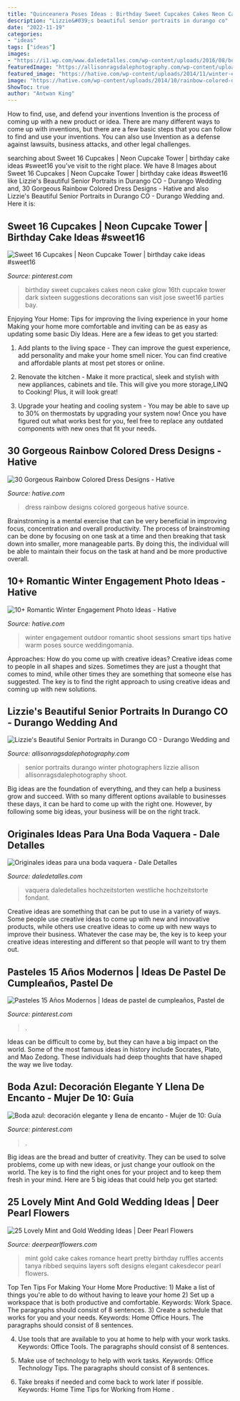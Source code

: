 ```yaml
---
title: "Quinceanera Poses Ideas : Birthday Sweet Cupcakes Cakes Neon Cake Glow 16th Cupcake Tower Dark Sixteen Suggestions Decorations San Visit Jose Sweet16 Parties Bay"
description: "Lizzie&#039;s beautiful senior portraits in durango co"
date: "2022-11-19"
categories:
- "ideas"
tags: ["ideas"]
images:
- "https://i1.wp.com/www.daledetalles.com/wp-content/uploads/2016/08/boda-vaquera37.jpg"
featuredImage: "https://allisonragsdalephotography.com/wp-content/uploads/2014/03/allisonragsdalephotography-7520.jpg"
featured_image: "https://hative.com/wp-content/uploads/2014/11/winter-engagement-photo-ideas/8-winter-engagement-photo-ideas.jpg"
image: "https://hative.com/wp-content/uploads/2014/10/rainbow-colored-dress/2-rainbow-colored-dress-designs.jpg"
ShowToc: true
author: "Antwan King"
---
```



How to find, use, and defend your inventions
Invention is the process of coming up with a new product or idea. There are many different ways to come up with inventions, but there are a few basic steps that you can follow to find and use your inventions. You can also use Invention as a defense against lawsuits, business attacks, and other legal challenges.

	

		
searching about Sweet 16 Cupcakes | Neon Cupcake Tower | birthday cake ideas #sweet16 you've visit to the right place. We have 8 Images about Sweet 16 Cupcakes | Neon Cupcake Tower | birthday cake ideas #sweet16 like Lizzie&#039;s Beautiful Senior Portraits in Durango CO - Durango Wedding and, 30 Gorgeous Rainbow Colored Dress Designs - Hative and also Lizzie&#039;s Beautiful Senior Portraits in Durango CO - Durango Wedding and. Here it is:
		
    
## Sweet 16 Cupcakes | Neon Cupcake Tower | Birthday Cake Ideas #sweet16

<img loading=lazy src="https://i.pinimg.com/736x/33/d5/92/33d5925779108fbf84956258aab6d387.jpg" onerror="this.onerror=null;this.src='https://tse1.mm.bing.net/th?id=OIP.4mr7jvc00xThktcSFIC6iwHaLw&amp;pid=15.1';" alt="Sweet 16 Cupcakes | Neon Cupcake Tower | birthday cake ideas #sweet16">

_Source: pinterest.com_

>birthday sweet cupcakes cakes neon cake glow 16th cupcake tower dark sixteen suggestions decorations san visit jose sweet16 parties bay. 

	

Enjoying Your Home: Tips for improving the living experience in your home
Making your home more comfortable and inviting can be as easy as updating some basic Diy Ideas. Here are a few ideas to get you started:
1. Add plants to the living space - They can improve the guest experience, add personality and make your home smell nicer. You can find creative and affordable plants at most pet stores or online.

2. Renovate the kitchen - Make it more practical, sleek and stylish with new appliances, cabinets and tile. This will give you more storage,LINQ to Cooking! Plus, it will look great!

3. Upgrade your heating and cooling system - You may be able to save up to 30% on thermostats by upgrading your system now! Once you have figured out what works best for you, feel free to replace any outdated components with new ones that fit your needs.

    
## 30 Gorgeous Rainbow Colored Dress Designs - Hative

<img loading=lazy src="https://hative.com/wp-content/uploads/2014/10/rainbow-colored-dress/2-rainbow-colored-dress-designs.jpg" onerror="this.onerror=null;this.src='https://tse1.mm.bing.net/th?id=OIP.O1xh39cyaoTDtLrbhLdlQwHaLI&amp;pid=15.1';" alt="30 Gorgeous Rainbow Colored Dress Designs - Hative">

_Source: hative.com_

>dress rainbow designs colored gorgeous hative source. 

	

Brainstroming is a mental exercise that can be very beneficial in improving focus, concentration and overall productivity. The process of brainstroming can be done by focusing on one task at a time and then breaking that task down into smaller, more manageable parts. By doing this, the individual will be able to maintain their focus on the task at hand and be more productive overall.

    
## 10+ Romantic Winter Engagement Photo Ideas - Hative

<img loading=lazy src="https://hative.com/wp-content/uploads/2014/11/winter-engagement-photo-ideas/8-winter-engagement-photo-ideas.jpg" onerror="this.onerror=null;this.src='https://tse4.mm.bing.net/th?id=OIP.6dEU46Saaqnl5MT6QloPFQHaLH&amp;pid=15.1';" alt="10+ Romantic Winter Engagement Photo Ideas - Hative">

_Source: hative.com_

>winter engagement outdoor romantic shoot sessions smart tips hative warm poses source weddingomania. 

	

Approaches: How do you come up with creative ideas?
Creative ideas come to people in all shapes and sizes. Sometimes they are just a thought that comes to mind, while other times they are something that someone else has suggested. The key is to find the right approach to using creative ideas and coming up with new solutions.

    
## Lizzie&#039;s Beautiful Senior Portraits In Durango CO - Durango Wedding And

<img loading=lazy src="https://allisonragsdalephotography.com/wp-content/uploads/2014/03/allisonragsdalephotography-7520.jpg" onerror="this.onerror=null;this.src='https://tse4.mm.bing.net/th?id=OIP.bRiMDhTheGAR9LyfokG6CQHaLI&amp;pid=15.1';" alt="Lizzie&#039;s Beautiful Senior Portraits in Durango CO - Durango Wedding and">

_Source: allisonragsdalephotography.com_

>senior portraits durango winter photographers lizzie allison allisonragsdalephotography shoot. 

	

Big ideas are the foundation of everything, and they can help a business grow and succeed. With so many different options available to businesses these days, it can be hard to come up with the right one. However, by following some big ideas, your business will be on the right track.

    
## Originales Ideas Para Una Boda Vaquera - Dale Detalles

<img loading=lazy src="https://i1.wp.com/www.daledetalles.com/wp-content/uploads/2016/08/boda-vaquera37.jpg" onerror="this.onerror=null;this.src='https://tse2.mm.bing.net/th?id=OIP.L1iBFljaD5mxorTpEspFYwHaNH&amp;pid=15.1';" alt="Originales ideas para una boda vaquera - Dale Detalles">

_Source: daledetalles.com_

>vaquera daledetalles hochzeitstorten westliche hochzeitstorte fondant. 

	

Creative ideas are something that can be put to use in a variety of ways. Some people use creative ideas to come up with new and innovative products, while others use creative ideas to come up with new ways to improve their business. Whatever the case may be, the key is to keep your creative ideas interesting and different so that people will want to try them out.

    
## Pasteles 15 Años Modernos | Ideas De Pastel De Cumpleaños, Pastel De

<img loading=lazy src="https://i.pinimg.com/736x/b9/f7/2b/b9f72b51bd5c402f21196a760e77370a.jpg" onerror="this.onerror=null;this.src='https://tse4.mm.bing.net/th?id=OIP.qcQdkP8ysTJKiQTAZ0BBjgHaKS&amp;pid=15.1';" alt="Pasteles 15 Años Modernos | Ideas de pastel de cumpleaños, Pastel de">

_Source: pinterest.com_

>. 

	

Ideas can be difficult to come by, but they can have a big impact on the world. Some of the most famous ideas in history include Socrates, Plato, and Mao Zedong. These individuals had deep thoughts that have shaped the way we live today.

    
## Boda Azul: Decoración Elegante Y Llena De Encanto - Mujer De 10: Guía

<img loading=lazy src="https://i.pinimg.com/736x/db/aa/c7/dbaac7d392f60c9df28ed40e049fe049.jpg" onerror="this.onerror=null;this.src='https://tse3.mm.bing.net/th?id=OIP.DWQ2WAkybb8SdU09jr-kcQHaLF&amp;pid=15.1';" alt="Boda azul: decoración elegante y llena de encanto - Mujer de 10: Guía">

_Source: pinterest.com_

>. 

	

Big ideas are the bread and butter of creativity. They can be used to solve problems, come up with new ideas, or just change your outlook on the world. The key is to find the right ones for your project and to keep them fresh in your mind. Here are 5 big ideas that could help you get started: 

    
## 25 Lovely Mint And Gold Wedding Ideas | Deer Pearl Flowers

<img loading=lazy src="http://www.deerpearlflowers.com/wp-content/uploads/2015/06/mint-romance-Soft-mint-ribbed-layers-wedding-cake-with-gold-accents-and-sequins.jpg" onerror="this.onerror=null;this.src='https://tse1.mm.bing.net/th?id=OIP.BlSOghb-DalIT-Qiu5J4BAHaO4&amp;pid=15.1';" alt="25 Lovely Mint and Gold Wedding Ideas | Deer Pearl Flowers">

_Source: deerpearlflowers.com_

>mint gold cake cakes romance heart pretty birthday ruffles accents tanya ribbed sequins layers soft designs elegant cakesdecor pearl flowers. 

	

Top Ten Tips For Making Your Home More Productive: 1) Make a list of things you're able to do without having to leave your home
2) Set up a workspace that is both productive and comfortable. Keywords: Work Space. The paragraphs should consist of 8 sentences.
3) Create a schedule that works for you and your needs. Keywords: Home Office Hours. The paragraphs should consist of 8 sentences.

4) Use tools that are available to you at home to help with your work tasks. Keywords: Office Tools. The paragraphs should consist of 8 sentences.

5) Make use of technology to help with work tasks. Keywords: Office Technology Tips. The paragraphs should consist of 8 sentences.

6) Take breaks if needed and come back to work later if possible. Keywords: Home Time Tips for Working from Home .

